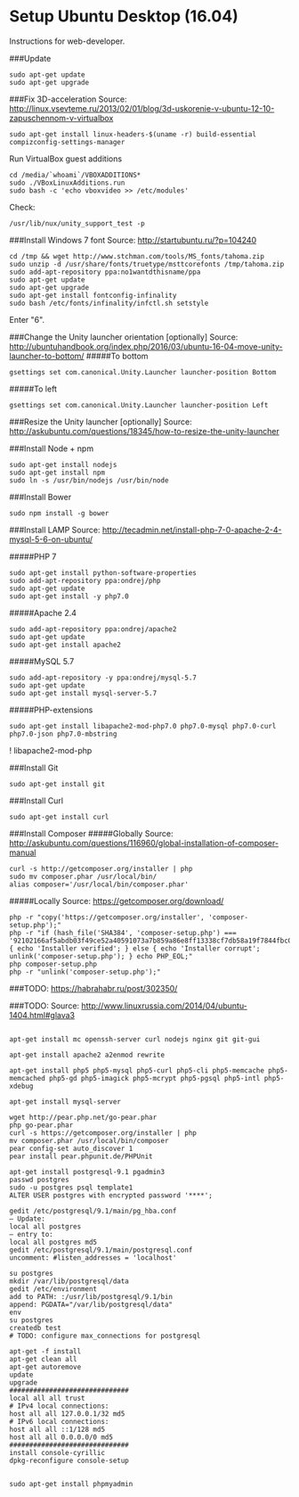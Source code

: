 Setup Ubuntu Desktop (16.04)
============
Instructions for web-developer.

###Update
```
sudo apt-get update
sudo apt-get upgrade
```

###Fix 3D-acceleration
Source: http://linux.vsevteme.ru/2013/02/01/blog/3d-uskorenie-v-ubuntu-12-10-zapuschennom-v-virtualbox
```
sudo apt-get install linux-headers-$(uname -r) build-essential compizconfig-settings-manager
```
Run VirtualBox guest additions
```
cd /media/`whoami`/VBOXADDITIONS*
sudo ./VBoxLinuxAdditions.run
sudo bash -c 'echo vboxvideo >> /etc/modules'
```
Check:
```
/usr/lib/nux/unity_support_test -p
```

###Install Windows 7 font
Source: http://startubuntu.ru/?p=104240
```
cd /tmp && wget http://www.stchman.com/tools/MS_fonts/tahoma.zip
sudo unzip -d /usr/share/fonts/truetype/msttcorefonts /tmp/tahoma.zip
sudo add-apt-repository ppa:no1wantdthisname/ppa
sudo apt-get update
sudo apt-get upgrade
sudo apt-get install fontconfig-infinality
sudo bash /etc/fonts/infinality/infctl.sh setstyle
```
Enter "6".

###Change the Unity launcher orientation [optionally]
Source: http://ubuntuhandbook.org/index.php/2016/03/ubuntu-16-04-move-unity-launcher-to-bottom/
#####To bottom
```
gsettings set com.canonical.Unity.Launcher launcher-position Bottom
```
#####To left
```
gsettings set com.canonical.Unity.Launcher launcher-position Left
```

###Resize the Unity launcher [optionally]
Source: http://askubuntu.com/questions/18345/how-to-resize-the-unity-launcher

###Install Node + npm
```
sudo apt-get install nodejs
sudo apt-get install npm
sudo ln -s /usr/bin/nodejs /usr/bin/node
```

###Install Bower
```
sudo npm install -g bower
```

###Install LAMP
Source: http://tecadmin.net/install-php-7-0-apache-2-4-mysql-5-6-on-ubuntu/

#####PHP 7
```
sudo apt-get install python-software-properties
sudo add-apt-repository ppa:ondrej/php
sudo apt-get update
sudo apt-get install -y php7.0
```
#####Apache 2.4
```
sudo add-apt-repository ppa:ondrej/apache2
sudo apt-get update
sudo apt-get install apache2
```
#####MySQL 5.7
```
sudo add-apt-repository -y ppa:ondrej/mysql-5.7
sudo apt-get update
sudo apt-get install mysql-server-5.7
```
#####PHP-extensions
```
sudo apt-get install libapache2-mod-php7.0 php7.0-mysql php7.0-curl php7.0-json php7.0-mbstring
```
! libapache2-mod-php

###Install Git
```
sudo apt-get install git
```

###Install Curl
```
sudo apt-get install curl
```

###Install Composer
#####Globally
Source: http://askubuntu.com/questions/116960/global-installation-of-composer-manual
```
curl -s http://getcomposer.org/installer | php
sudo mv composer.phar /usr/local/bin/
alias composer='/usr/local/bin/composer.phar'
```
#####Locally
Source: https://getcomposer.org/download/
```
php -r "copy('https://getcomposer.org/installer', 'composer-setup.php');"
php -r "if (hash_file('SHA384', 'composer-setup.php') === '92102166af5abdb03f49ce52a40591073a7b859a86e8ff13338cf7db58a19f7844fbc0bb79b2773bf30791e935dbd938') { echo 'Installer verified'; } else { echo 'Installer corrupt'; unlink('composer-setup.php'); } echo PHP_EOL;"
php composer-setup.php
php -r "unlink('composer-setup.php');"
```



###TODO:
https://habrahabr.ru/post/302350/

###TODO:
Source: http://www.linuxrussia.com/2014/04/ubuntu-1404.html#glava3
```

apt-get install mc openssh-server curl nodejs nginx git git-gui

apt-get install apache2 a2enmod rewrite

apt-get install php5 php5-mysql php5-curl php5-cli php5-memcache php5-memcached php5-gd php5-imagick php5-mcrypt php5-pgsql php5-intl php5-xdebug

apt-get install mysql-server

wget http://pear.php.net/go-pear.phar
php go-pear.phar
curl -s https://getcomposer.org/installer | php
mv composer.phar /usr/local/bin/composer
pear config-set auto_discover 1
pear install pear.phpunit.de/PHPUnit

apt-get install postgresql-9.1 pgadmin3
passwd postgres
sudo -u postgres psql template1
ALTER USER postgres with encrypted password '****';

gedit /etc/postgresql/9.1/main/pg_hba.conf
— Update:
local all postgres
— entry to:
local all postgres md5
gedit /etc/postgresql/9.1/main/postgresql.conf
uncomment: #listen_addresses = 'localhost'

su postgres
mkdir /var/lib/postgresql/data
gedit /etc/environment
add to PATH: :/usr/lib/postgresql/9.1/bin
append: PGDATA="/var/lib/postgresql/data"
env
su postgres
createdb test
# TODO: configure max_connections for postgresql

apt-get -f install
apt-get clean all
apt-get autoremove
update
upgrade
##############################
local all all trust
# IPv4 local connections:
host all all 127.0.0.1/32 md5
# IPv6 local connections:
host all all ::1/128 md5
host all all 0.0.0.0/0 md5
##############################
install console-cyrillic
dpkg-reconfigure console-setup


sudo apt-get install phpmyadmin
```
